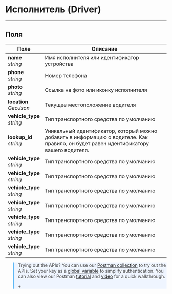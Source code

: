 # Исполнитель \(Driver\)
---
## Поля
| Поле          | Описание      |
| ------------- | ------------- |
|**name** <br/> *string*|Имя исполнителя или идентификатор устройства|
|**phone** <br/> *string*|Номер телефона|
|**photo** <br/> *string*|Ссылка на фото или иконку исполнителя|
|**location** <br/> *GeoJson*|Текущее местоположение водителя|
|**vehicle_type** <br/> *string*| Тип транспортного средства по умолчанию|
|**lookup_id** <br/> *string*|Уникальный идентификатор, который можно добавить в информацию о водителе. Как правило, он будет равен идентификатору вашего водителя.|
|**vehicle_type** <br/> *string*| Тип транспортного средства по умолчанию|
|**vehicle_type** <br/> *string*| Тип транспортного средства по умолчанию|
|**vehicle_type** <br/> *string*| Тип транспортного средства по умолчанию|
|**vehicle_type** <br/> *string*| Тип транспортного средства по умолчанию|
|**vehicle_type** <br/> *string*| Тип транспортного средства по умолчанию|
|**vehicle_type** <br/> *string*| Тип транспортного средства по умолчанию|
|**vehicle_type** <br/> *string*| Тип транспортного средства по умолчанию|

<blockquote style="background: rgb(239, 245, 255); border-color: rgb(66, 172, 243); color: rgb(68, 68, 68);">
<p class="comments-section">Trying out the APIs? You can use our <a href="https://www.getpostman.com/collections/7a6b919d451392a81aba" target="_blank">Postman collection</a> to try out the APIs. Set your key as a <a href="postman.png">global variable</a> to simplify authentication. You can also view our Postman <a href="https://blog.hypertrack.com/2017/04/04/using-postman-test-hypertrack-api/" target="_blank">tutorial</a> and <a href="https://www.youtube.com/watch?v=pvHEPM28kbU" target="_blank">video</a> for a quick walkthrough.<div class="comments-icon"><div class="marker">+</div></div></p>
</blockquote>

